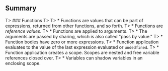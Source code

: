 ## Summary

T> ### Functions
T>
T> * Functions are values that can be part of expressions, returned from other functions, and so forth.
T> * Functions are *reference values*.
T> * Functions are applied to arguments.
T> * The arguments are passed by sharing, which is also called "pass by value."
T> * Function bodies have zero or more expressions.
T> * Function application evaluates to the value of the last expression evaluated or `undedfined`.
T> * Function application creates a scope. Scopes are nested and free variable references closed over.
T> * Variables can shadow variables in an enclosing scope.